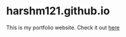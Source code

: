 # harshm121.github.io

This is my portfolio website. Check it out [here](http://harshm121.github.io)